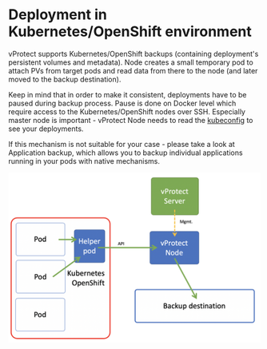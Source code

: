 # Deployment in Kubernetes/OpenShift environment

vProtect supports Kubernetes/OpenShift backups \(containing deployment's persistent volumes and metadata\). Node creates a small temporary pod to attach PVs from target pods and read data from there to the node \(and later moved to the backup destination\).

Keep in mind that in order to make it consistent, deployments have to be paused during backup process. Pause is done on Docker level which require access to the Kubernetes/OpenShift nodes over SSH. Especially master node is important -  vProtect Node needs to read the [kubeconfig](https://kubernetes.io/docs/concepts/configuration/organize-cluster-access-kubeconfig/) to see your deployments.

If this mechanism is not suitable for your case - please take a look at Application backup, which allows you to backup individual applications running in your pods with native mechanisms.

![](../.gitbook/assets/kubernetes_openshift%20%281%29.png)



